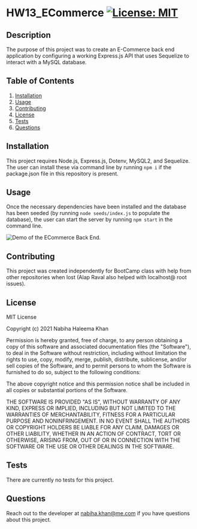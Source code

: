 # HW13_ECommerce [![License: MIT](https://img.shields.io/badge/License-MIT-yellow.svg)](https://opensource.org/licenses/MIT)

## Description

The purpose of this project was to create an E-Commerce back end application by configuring a working Express.js API that uses Sequelize to interact with a MySQL database.

## Table of Contents

1. [Installation](#Installation)
2. [Usage](#Usage)
3. [Contributing](#Contributing)
4. [License](#License)
5. [Tests](#Tests)
6. [Questions](#Questions)

## Installation

This project requires Node.js, Express.js, Dotenv, MySQL2, and Sequelize. The user can install these via command line by running `npm i` if the package.json file in this repository is present.

## Usage

Once the necessary dependencies have been installed and the database has been seeded (by running `node seeds/index.js` to populate the database), the user can start the server by running `npm start` in the command line.

![Demo of the ECommerce Back End](/13_1.gif).

## Contributing

This project was created independently for BootCamp class with help from other repositories when lost (Alap Raval also helped with localhost@ root issues).

## License

MIT License

Copyright (c) 2021 Nabiha Haleema Khan

Permission is hereby granted, free of charge, to any person obtaining a copy
of this software and associated documentation files (the "Software"), to deal
in the Software without restriction, including without limitation the rights
to use, copy, modify, merge, publish, distribute, sublicense, and/or sell
copies of the Software, and to permit persons to whom the Software is
furnished to do so, subject to the following conditions:

The above copyright notice and this permission notice shall be included in all
copies or substantial portions of the Software.

THE SOFTWARE IS PROVIDED "AS IS", WITHOUT WARRANTY OF ANY KIND, EXPRESS OR
IMPLIED, INCLUDING BUT NOT LIMITED TO THE WARRANTIES OF MERCHANTABILITY,
FITNESS FOR A PARTICULAR PURPOSE AND NONINFRINGEMENT. IN NO EVENT SHALL THE
AUTHORS OR COPYRIGHT HOLDERS BE LIABLE FOR ANY CLAIM, DAMAGES OR OTHER
LIABILITY, WHETHER IN AN ACTION OF CONTRACT, TORT OR OTHERWISE, ARISING FROM,
OUT OF OR IN CONNECTION WITH THE SOFTWARE OR THE USE OR OTHER DEALINGS IN THE
SOFTWARE.

## Tests

There are currently no tests for this project.

## Questions

Reach out to the developer at nabiha.khan@me.com if you have questions about this project.